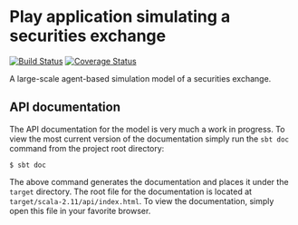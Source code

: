 # Play application simulating a securities exchange

[![Build Status](https://travis-ci.org/davidrpugh/play-securities-exchange.svg?branch=master)](https://travis-ci.org/davidrpugh/play-securities-exchange)
[![Coverage Status](https://coveralls.io/repos/davidrpugh/play-securities-exchange/badge.svg?branch=master)](https://coveralls.io/r/davidrpugh/play-securities-exchange?branch=master)

A large-scale agent-based simulation model of a securities exchange.

## API documentation

The API documentation for the model is very much a work in progress. To view the most current version of the documentation simply run the `sbt doc` command from the project root directory:

    $ sbt doc
    
The above command generates the documentation and places it under the `target` directory. The root file for the documentation is located at `target/scala-2.11/api/index.html`. To view the documentation, simply open this file in your favorite browser. 

